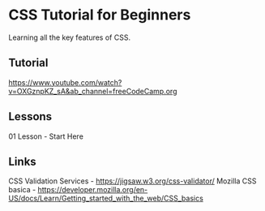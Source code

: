 # CSS Tutorial for Beginners

Learning all the key features of CSS.


## Tutorial

https://www.youtube.com/watch?v=OXGznpKZ_sA&ab_channel=freeCodeCamp.org


## Lessons

01 Lesson - Start Here



## Links
CSS Validation Services - https://jigsaw.w3.org/css-validator/
Mozilla CSS basica - https://developer.mozilla.org/en-US/docs/Learn/Getting_started_with_the_web/CSS_basics